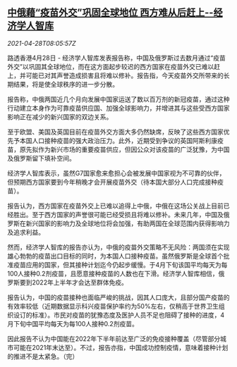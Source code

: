 <!--1619598665000-->
[中俄藉“疫苗外交”巩固全球地位 西方难从后赶上--经济学人智库](https://cn.reuters.com/article/thinktank-china-russia-vaccines-0428-wed-idCNKBS2CF0V8)
------

<div><i>2021-04-28T08:05:57Z</i></div><p>路透香港4月28日 - 经济学人智库发表报告称，中国及俄罗斯过去数月通过“疫苗外交”以巩固其全球地位，而在这方面起步较迟的西方国家在疫苗外交已难以赶上，并可能已对其声誉造成损害且将难以修补。报告指，今天疫苗外交所带来的长期结果，将是使全球秩序的进一步分散。</p><p>报告称，中俄两国近几个月向发展中国家运送了数以百万剂的新冠疫苗，通过这种行动建立本身作为可靠疫苗供应国、加强全球影响力，并增进其与这些受西方国家影响正在减少的新兴国家的双边关系。</p><p>至于欧盟、美国及英国目前在疫苗外交方面大多仍然缺席，反映了这些西方国家优先予本国人口接种疫苗的强大政治压力。此外，近期受到争议的英国阿斯利康疫苗，原先拟作为新兴市场的重要疫苗供应，但因公众对该疫苗的广泛犹豫，为中国及俄罗斯留下填补空间。</p><p>经济学人智库表示，虽然G7国家愈来愈担心会被发展中国家视为不可靠的伙伴，但预期西方国家要到今年稍晚才会开展疫苗外交（待本国大部分人口完成接种疫苗）。</p><p>报告认为，西方国家在疫苗外交上已难以追得上中俄，中俄在这场公关战上目前已经胜出。至于西方国家的声誉很可能已经受损且将难以修补。未来几年，中国及俄罗斯在新兴国家的影响力及全球地位将会加强，有助两国在全球范围内获得影响力及追求利益。</p><p>然而，经济学人智库的报告亦认为，中俄的疫苗外交策略不无风险：两国须在实现雄心勃勃的疫苗出口目标的同时，为本国人口接种疫苗。虽然俄罗斯是全球首个批准疫苗应用的国家，但其接种计划迄今仍起步缓慢。于4月下旬该国平均每天为每100人接种0.2剂疫苗，且愿意接种疫苗的人数也在下滑。经济学人智库相信，俄罗斯要到2022年上半年才会达至群体免疫。</p><p>报告认为，中国的疫苗接种也面临严峻的挑战，因其人口庞大，且部分国产疫苗的有效率较低（近期数据显示科兴疫苗保护率约为50%左右，仅稍高于世界卫生组织设订的标准）。市民对疫苗的犹豫态度及医护人员不足也阻碍了接种的进度，4月下旬中国平均每天为每100人接种0.2剂疫苗。</p><p>因此报告不认为中国能在2022年下半年前达至广泛的免疫接种覆盖（尽管部分城市可能在2021年末达至）。不过，报告亦指，中国成功控制疫情，意味着接种计划的推进不是太紧急。（完）</p>

